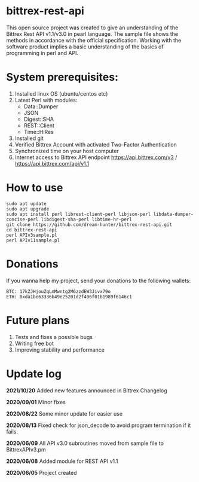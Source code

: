 # bittrex-rest-api

This open source project was created to give an understanding of the Bittrex Rest API v1.1/v3.0 in pearl language.
The sample file shows the methods in accordance with the official specification.
Working with the software product implies a basic understanding of the basics of programming in perl and API.

# System prerequisites:

 1. Installed linux OS (ubuntu/centos etc)
 2. Latest Perl with modules:
    - Data::Dumper
    - JSON
    - Digest::SHA
    - REST::Client
    - Time::HiRes
 3. Installed git
 4. Verified Bittrex Account with activated Two-Factor Authentication
 5. Synchronized time on your host computer
 6. Internet access to Bittrex API endpoint https://api.bittrex.com/v3 / https://api.bittrex.com/api/v1.1

# How to use

```
sudo apt update
sudo apt upgrade
sudo apt install perl librest-client-perl libjson-perl libdata-dumper-concise-perl libdigest-sha-perl libtime-hr-perl
git clone https://github.com/dream-hunter/bittrex-rest-api.git
cd bittrex-rest-api
perl APIv3sample.pl
perl APIv11sample.pl
```
# Donations

If you wanna help my project, send your donations to the following wallets:

```
BTC: 17kZJHjouZqLmMwntg2M6zzdEW3Jivx79o
ETH: 0xda1be63336b49e25201d2f406f01b1989f6146c1
```
# Future plans
 1. Tests and fixes a possible bugs
 2. Writing free bot
 3. Improving stability and performance

# Update log

**2021/10/20**
 Added new features announced in Bittrex Changelog

**2020/09/01**
 Minor fixes

**2020/08/22**
 Some minor update for easier use

**2020/08/13**
 Fixed check for json_decode to avoid program termination if it fails.

**2020/06/09**
 All API v3.0 subroutines moved from sample file to BittrexAPIv3.pm

**2020/06/08**
 Added module for REST API v1.1

**2020/06/05**
 Project created